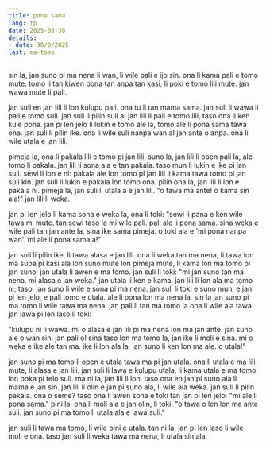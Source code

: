 ```yaml
---
title: pona sama
lang: tp
date: 2025-08-30
details:
- date: 30/8/2025
last: ma-tomo
---
```


sin la, jan suno pi ma nena li wan, li wile pali e ijo sin. ona li kama pali e tomo mute. tomo li tan kiwen pona tan anpa tan kasi, li poki e tomo lili mute. jan wawa mute li pali.

jan suli en jan lili li lon kulupu pali. ona tu li tan mama sama. jan suli li wawa li pali e tomo suli. jan suli li pilin suli a! jan lili li pali e tomo lili, taso ona li ken kule pona. jan pi len jelo li lukin e tomo ale la, tomo ale li pona sama tawa ona. jan suli li pilin ike. ona li wile suli nanpa wan a! jan ante o anpa. ona li wile utala e jan lili.

pimeja la, ona li pakala lili e tomo pi jan lili. suno la, jan lili li open pali la, ale tomo li pakala. jan lili li sona ala e tan pakala. taso mun li lukin e ike pi jan suli. sewi li lon e ni: pakala ale lon tomo pi jan lili li kama tawa tomo pi jan suli kin. jan suli li lukin e pakala lon tomo ona. pilin ona la, jan lili li lon e pakala ni. pimeja la, jan suli li utala a e jan lili. "o tawa ma ante! o kama sin ala!" jan lili li weka.

jan pi len jelo li kama sona e weka la, ona li toki: "sewi li pana e ken wile tawa mi mute. tan sewi taso la mi wile pali. pali ale li pona sama. sina weka e wile pali tan jan ante la, sina ike sama pimeja. o toki ala e 'mi pona nanpa wan'. mi ale li pona sama a!"

jan suli li pilin ike, li tawa alasa e jan lili. ona li weka tan ma nena, li tawa lon ma supa pi kasi ala lon suno mute lon pimeja mute, li kama lon ma tomo pi jan suno. jan utala li awen e ma tomo. jan suli li toki: "mi jan suno tan ma nena. mi alasa e jan weka." jan utala li ken e kama. jan lili li lon ala ma tomo ni; taso, jan suno li wile e sona pi ma nena. jan suli li toki e suno mun, e jan pi len jelo, e pali tomo e utala. ale li pona lon ma nena la, sin la jan suno pi ma tomo li wile tawa ma nena. jan pali li tan ma tomo la ona li wile ala tawa. jan lawa pi len laso li toki:

"kulupu ni li wawa. mi o alasa e jan lili pi ma nena lon ma jan ante. jan suno ale o wan sin. jan pali o! sina taso lon ma tomo la, jan ike li moli e sina. mi o weka e ike ale tan ma. ike li lon ala la, jan suno li ken lon ma ale. o utala!"

jan suno pi ma tomo li open e utala tawa ma pi jan utala. ona li utala e ma lili mute, li alasa e jan lili. jan suli li lawa e kulupu utala, li kama utala e ma tomo lon poka pi telo suli. ma ni la, jan lili li lon. taso ona en jan pi suno ala li mama e jan sin. jan lili li olin e jan pi suno ala, li wile ala weka. jan suli li pilin pakala. ona o seme? taso ona li awen sona e toki tan jan pi len jelo: "mi ale li pona sama." pini la, ona li moli ala e jan olin, li toki: "o tawa o len lon ma ante suli. jan suno pi ma tomo li utala ala e lawa suli."

jan suli li tawa ma tomo, li wile pini e utala. tan ni la, jan pi len laso li wile moli e ona. taso jan suli li weka tawa ma nena, li utala sin ala.